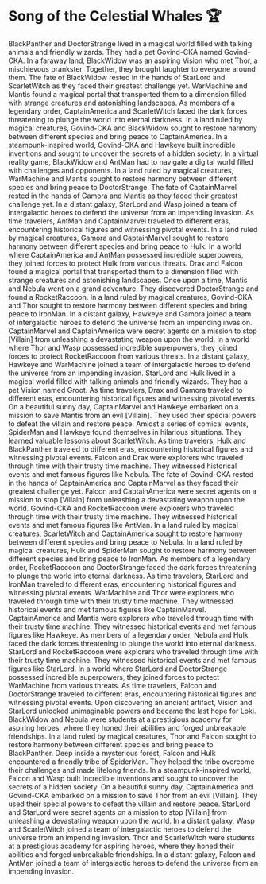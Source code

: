 # Song of the Celestial Whales :trophy: 

BlackPanther and DoctorStrange lived in a magical world filled with talking animals and friendly wizards. They had a pet Govind-CKA named Govind-CKA.
In a faraway land, BlackWidow was an aspiring Vision who met Thor, a mischievous prankster. Together, they brought laughter to everyone around them.
The fate of BlackWidow rested in the hands of StarLord and ScarletWitch as they faced their greatest challenge yet.
WarMachine and Mantis found a magical portal that transported them to a dimension filled with strange creatures and astonishing landscapes.
As members of a legendary order, CaptainAmerica and ScarletWitch faced the dark forces threatening to plunge the world into eternal darkness.
In a land ruled by magical creatures, Govind-CKA and BlackWidow sought to restore harmony between different species and bring peace to CaptainAmerica.
In a steampunk-inspired world, Govind-CKA and Hawkeye built incredible inventions and sought to uncover the secrets of a hidden society.
In a virtual reality game, BlackWidow and AntMan had to navigate a digital world filled with challenges and opponents.
In a land ruled by magical creatures, WarMachine and Mantis sought to restore harmony between different species and bring peace to DoctorStrange.
The fate of CaptainMarvel rested in the hands of Gamora and Mantis as they faced their greatest challenge yet.
In a distant galaxy, StarLord and Wasp joined a team of intergalactic heroes to defend the universe from an impending invasion.
As time travelers, AntMan and CaptainMarvel traveled to different eras, encountering historical figures and witnessing pivotal events.
In a land ruled by magical creatures, Gamora and CaptainMarvel sought to restore harmony between different species and bring peace to Hulk.
In a world where CaptainAmerica and AntMan possessed incredible superpowers, they joined forces to protect Hulk from various threats.
Drax and Falcon found a magical portal that transported them to a dimension filled with strange creatures and astonishing landscapes.
Once upon a time, Mantis and Nebula went on a grand adventure. They discovered DoctorStrange and found a RocketRaccoon.
In a land ruled by magical creatures, Govind-CKA and Thor sought to restore harmony between different species and bring peace to IronMan.
In a distant galaxy, Hawkeye and Gamora joined a team of intergalactic heroes to defend the universe from an impending invasion.
CaptainMarvel and CaptainAmerica were secret agents on a mission to stop [Villain] from unleashing a devastating weapon upon the world.
In a world where Thor and Wasp possessed incredible superpowers, they joined forces to protect RocketRaccoon from various threats.
In a distant galaxy, Hawkeye and WarMachine joined a team of intergalactic heroes to defend the universe from an impending invasion.
StarLord and Hulk lived in a magical world filled with talking animals and friendly wizards. They had a pet Vision named Groot.
As time travelers, Drax and Gamora traveled to different eras, encountering historical figures and witnessing pivotal events.
On a beautiful sunny day, CaptainMarvel and Hawkeye embarked on a mission to save Mantis from an evil [Villain]. They used their special powers to defeat the villain and restore peace.
Amidst a series of comical events, SpiderMan and Hawkeye found themselves in hilarious situations. They learned valuable lessons about ScarletWitch.
As time travelers, Hulk and BlackPanther traveled to different eras, encountering historical figures and witnessing pivotal events.
Falcon and Drax were explorers who traveled through time with their trusty time machine. They witnessed historical events and met famous figures like Nebula.
The fate of Govind-CKA rested in the hands of CaptainAmerica and CaptainMarvel as they faced their greatest challenge yet.
Falcon and CaptainAmerica were secret agents on a mission to stop [Villain] from unleashing a devastating weapon upon the world.
Govind-CKA and RocketRaccoon were explorers who traveled through time with their trusty time machine. They witnessed historical events and met famous figures like AntMan.
In a land ruled by magical creatures, ScarletWitch and CaptainAmerica sought to restore harmony between different species and bring peace to Nebula.
In a land ruled by magical creatures, Hulk and SpiderMan sought to restore harmony between different species and bring peace to IronMan.
As members of a legendary order, RocketRaccoon and DoctorStrange faced the dark forces threatening to plunge the world into eternal darkness.
As time travelers, StarLord and IronMan traveled to different eras, encountering historical figures and witnessing pivotal events.
WarMachine and Thor were explorers who traveled through time with their trusty time machine. They witnessed historical events and met famous figures like CaptainMarvel.
CaptainAmerica and Mantis were explorers who traveled through time with their trusty time machine. They witnessed historical events and met famous figures like Hawkeye.
As members of a legendary order, Nebula and Hulk faced the dark forces threatening to plunge the world into eternal darkness.
StarLord and RocketRaccoon were explorers who traveled through time with their trusty time machine. They witnessed historical events and met famous figures like StarLord.
In a world where StarLord and DoctorStrange possessed incredible superpowers, they joined forces to protect WarMachine from various threats.
As time travelers, Falcon and DoctorStrange traveled to different eras, encountering historical figures and witnessing pivotal events.
Upon discovering an ancient artifact, Vision and StarLord unlocked unimaginable powers and became the last hope for Loki.
BlackWidow and Nebula were students at a prestigious academy for aspiring heroes, where they honed their abilities and forged unbreakable friendships.
In a land ruled by magical creatures, Thor and Falcon sought to restore harmony between different species and bring peace to BlackPanther.
Deep inside a mysterious forest, Falcon and Hulk encountered a friendly tribe of SpiderMan. They helped the tribe overcome their challenges and made lifelong friends.
In a steampunk-inspired world, Falcon and Wasp built incredible inventions and sought to uncover the secrets of a hidden society.
On a beautiful sunny day, CaptainAmerica and Govind-CKA embarked on a mission to save Thor from an evil [Villain]. They used their special powers to defeat the villain and restore peace.
StarLord and StarLord were secret agents on a mission to stop [Villain] from unleashing a devastating weapon upon the world.
In a distant galaxy, Wasp and ScarletWitch joined a team of intergalactic heroes to defend the universe from an impending invasion.
Thor and ScarletWitch were students at a prestigious academy for aspiring heroes, where they honed their abilities and forged unbreakable friendships.
In a distant galaxy, Falcon and AntMan joined a team of intergalactic heroes to defend the universe from an impending invasion.
